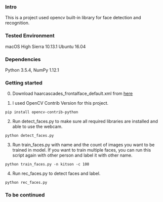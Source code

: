 
### Intro

This is a project used opencv built-in library for face detection and recognition.

### Tested Environment

macOS High Sierra 10.13.1
Ubuntu 16.04

### Dependencies

Python 3.5.4, NumPy 1.12.1

### Getting started

0. Download haarcascades_frontalface_default.xml from [here](https://github.com/opencv/opencv/blob/master/data/haarcascades/haarcascade_frontalface_default.xml)

1. I used OpenCV Contrib Version for this project.
  ```
  pip install opencv-contrib-python
  ```

2. Run detect_faces.py to make sure all required libraries are installed and able to use the webcam.
  ```
  python detect_faces.py
  ```

3. Run train_faces.py with name and the count of images you want to be trained in model. If you want to train multiple faces, you can run this script again with other person and label it with other name.
  ```
  python train_faces.py -n kitson -c 100
  ```

4. Run rec_faces.py to detect faces and label.
  ```
  python rec_faces.py
  ```

### To be continued
